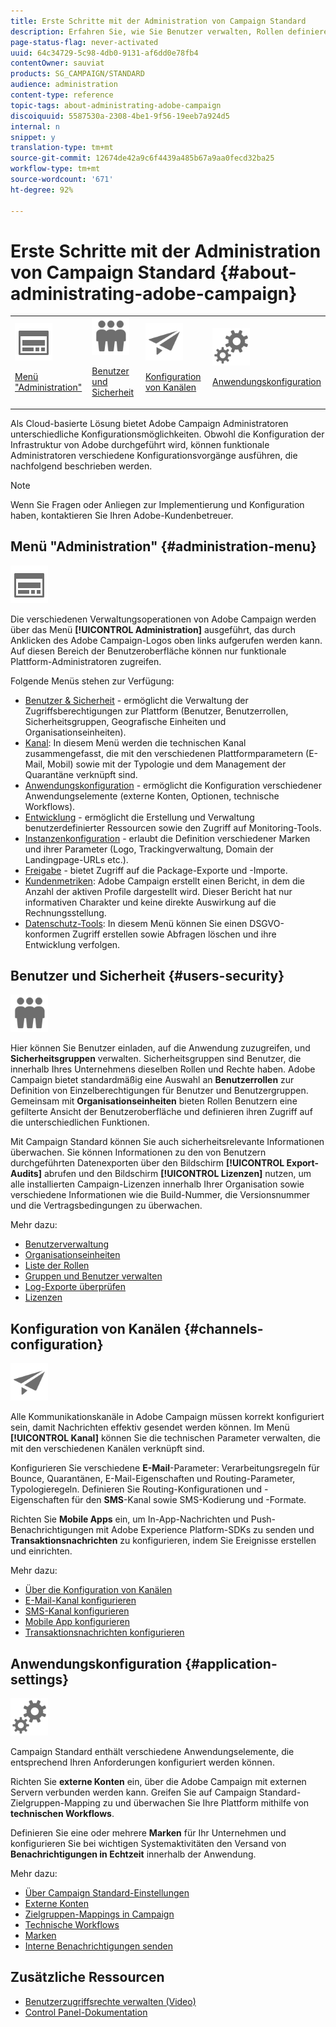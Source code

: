 ```yaml
---
title: Erste Schritte mit der Administration von Campaign Standard
description: Erfahren Sie, wie Sie Benutzer verwalten, Rollen definieren und Berechtigungen gewähren können. Erfahren Sie mehr über Überwachungsrichtlinien, Kanal-spezifische Konfigurationen und Anwendungseinstellungen wie Zielgruppen-Mapping, Technischen Workflows, Branding, Datenspeicherung und mehr.
page-status-flag: never-activated
uuid: 64c34729-5c98-4db0-9131-af6dd0e78fb4
contentOwner: sauviat
products: SG_CAMPAIGN/STANDARD
audience: administration
content-type: reference
topic-tags: about-administrating-adobe-campaign
discoiquuid: 5587530a-2308-4be1-9f56-19eeb7a924d5
internal: n
snippet: y
translation-type: tm+mt
source-git-commit: 12674de42a9c6f4439a485b67a9aa0fecd32ba25
workflow-type: tm+mt
source-wordcount: '671'
ht-degree: 92%

---
```



# Erste Schritte mit der Administration von Campaign Standard {#about-administrating-adobe-campaign}

<table>
<tr><td><img src="assets/do-not-localize/icon_menu.svg" width="60px"><p><a href="#administration-menu">Menü "Administration"</a></p></td>
<td><img src="assets/do-not-localize/icon_users.svg" width="60px"><p><a href="#users-security">Benutzer und Sicherheit</a></p></td>
<td><img src="assets/do-not-localize/icon_channels.svg" width="60px"><p><a href="#channels-configuration">Konfiguration von Kanälen</a></p></td>
<td><img src="assets/do-not-localize/icon_settings.svg" width="60px"><p><a href="#application-settings">Anwendungskonfiguration</a></p></td></tr>
</table>

Als Cloud-basierte Lösung bietet Adobe Campaign Administratoren unterschiedliche Konfigurationsmöglichkeiten. Obwohl die Konfiguration der Infrastruktur von Adobe durchgeführt wird, können funktionale Administratoren verschiedene Konfigurationsvorgänge ausführen, die nachfolgend beschrieben werden.

>[!NOTE]
>
>Wenn Sie Fragen oder Anliegen zur Implementierung und Konfiguration haben, kontaktieren Sie Ihren Adobe-Kundenbetreuer.

## Menü &quot;Administration&quot; {#administration-menu}

<img src="assets/do-not-localize/icon_menu.svg" width="60px">

Die verschiedenen Verwaltungsoperationen von Adobe Campaign werden über das Menü **[!UICONTROL Administration]** ausgeführt, das durch Anklicken des Adobe Campaign-Logos oben links aufgerufen werden kann. Auf diesen Bereich der Benutzeroberfläche können nur funktionale Plattform-Administratoren zugreifen.

Folgende Menüs stehen zur Verfügung:

* [Benutzer &amp; Sicherheit](../../administration/using/about-access-management.md) - ermöglicht die Verwaltung der Zugriffsberechtigungen zur Plattform (Benutzer, Benutzerrollen, Sicherheitsgruppen, Geografische Einheiten und Organisationseinheiten).
* [Kanal](../../administration/using/about-channel-configuration.md): In diesem Menü werden die technischen Kanal zusammengefasst, die mit den verschiedenen Plattformparametern (E-Mail, Mobil) sowie mit der Typologie und dem Management der Quarantäne verknüpft sind.
* [Anwendungskonfiguration](../../administration/using/external-accounts.md) - ermöglicht die Konfiguration verschiedener Anwendungselemente (externe Konten, Optionen, technische Workflows).
* [Entwicklung](../../developing/using/data-model-concepts.md) - ermöglicht die Erstellung und Verwaltung benutzerdefinierter Ressourcen sowie den Zugriff auf Monitoring-Tools.
* [Instanzenkonfiguration](../../administration/using/branding.md) - erlaubt die Definition verschiedener Marken und ihrer Parameter (Logo, Trackingverwaltung, Domain der Landingpage-URLs etc.).
* [Freigabe](../../automating/using/managing-packages.md) - bietet Zugriff auf die Package-Exporte und -Importe.
* [Kundenmetriken](../../audiences/using/active-profiles.md): Adobe Campaign erstellt einen Bericht, in dem die Anzahl der aktiven Profile dargestellt wird. Dieser Bericht hat nur informativen Charakter und keine direkte Auswirkung auf die Rechnungsstellung.
* [Datenschutz-Tools](https://docs.campaign.adobe.com/doc/standard/getting_started/de/ACS_GDPR.html): In diesem Menü können Sie einen DSGVO-konformen Zugriff erstellen sowie Abfragen löschen und ihre Entwicklung verfolgen.

## Benutzer und Sicherheit {#users-security}

<img src="assets/do-not-localize/icon_users.svg"  width="60px">

Hier können Sie Benutzer einladen, auf die Anwendung zuzugreifen, und **Sicherheitsgruppen** verwalten. Sicherheitsgruppen sind Benutzer, die innerhalb Ihres Unternehmens dieselben Rollen und Rechte haben. Adobe Campaign bietet standardmäßig eine Auswahl an **Benutzerrollen** zur Definition von Einzelberechtigungen für Benutzer und Benutzergruppen. Gemeinsam mit **Organisationseinheiten** bieten Rollen Benutzern eine gefilterte Ansicht der Benutzeroberfläche und definieren ihren Zugriff auf die unterschiedlichen Funktionen.

Mit Campaign Standard können Sie auch sicherheitsrelevante Informationen überwachen. Sie können Informationen zu den von Benutzern durchgeführten Datenexporten über den Bildschirm **[!UICONTROL Export-Audits]** abrufen und den Bildschirm **[!UICONTROL Lizenzen]** nutzen, um alle installierten Campaign-Lizenzen innerhalb Ihrer Organisation sowie verschiedene Informationen wie die Build-Nummer, die Versionsnummer und die Vertragsbedingungen zu überwachen.

Mehr dazu:

* [Benutzerverwaltung](../../administration/using/users-management.md)
* [Organisationseinheiten](../../administration/using/organizational-units.md)
* [Liste der Rollen](../../administration/using/list-of-roles.md)
* [Gruppen und Benutzer verwalten](../../administration/using/managing-groups-and-users.md)
* [Log-Exporte überprüfen](../../administration/using/auditing-export-logs.md)
* [Lizenzen](../../administration/using/licenses.md)

## Konfiguration von Kanälen {#channels-configuration}

<img src="assets/do-not-localize/icon_channels.svg" width="60px">

Alle Kommunikationskanäle in Adobe Campaign müssen korrekt konfiguriert sein, damit Nachrichten effektiv gesendet werden können. Im Menü **[!UICONTROL Kanal]** können Sie die technischen Parameter verwalten, die mit den verschiedenen Kanälen verknüpft sind.

Konfigurieren Sie verschiedene **E-Mail**-Parameter: Verarbeitungsregeln für Bounce, Quarantänen, E-Mail-Eigenschaften und Routing-Parameter, Typologieregeln. Definieren Sie Routing-Konfigurationen und -Eigenschaften für den **SMS**-Kanal sowie SMS-Kodierung und -Formate.

Richten Sie **Mobile Apps** ein, um In-App-Nachrichten und Push-Benachrichtigungen mit Adobe Experience Platform-SDKs zu senden und **Transaktionsnachrichten** zu konfigurieren, indem Sie Ereignisse erstellen und einrichten.

Mehr dazu:

* [Über die Konfiguration von Kanälen](../../administration/using/about-channel-configuration.md)
* [E-Mail-Kanal konfigurieren](../../administration/using/configuring-email-channel.md)
* [SMS-Kanal konfigurieren](../../administration/using/configuring-sms-channel.md)
* [Mobile App konfigurieren](../../administration/using/configuring-a-mobile-application.md)
* [Transaktionsnachrichten konfigurieren](../../administration/using/configuring-transactional-messaging.md)

## Anwendungskonfiguration {#application-settings}

<img src="assets/do-not-localize/icon_settings.svg" width="60px">

Campaign Standard enthält verschiedene Anwendungselemente, die entsprechend Ihren Anforderungen konfiguriert werden können.

Richten Sie **externe Konten** ein, über die Adobe Campaign mit externen Servern verbunden werden kann. Greifen Sie auf Campaign Standard-Zielgruppen-Mapping zu und überwachen Sie Ihre Plattform mithilfe von **technischen Workflows**.

Definieren Sie eine oder mehrere **Marken** für Ihr Unternehmen und konfigurieren Sie bei wichtigen Systemaktivitäten den Versand von **Benachrichtigungen in Echtzeit** innerhalb der Anwendung.

Mehr dazu:

* [Über Campaign Standard-Einstellungen](../../administration/using/about-campaign-standard-settings.md)
* [Externe Konten](../../administration/using/external-accounts.md)
* [Zielgruppen-Mappings in Campaign](../../administration/using/target-mappings-in-campaign.md)
* [Technische Workflows](../../administration/using/technical-workflows.md)
* [Marken](../../administration/using/branding.md)
* [Interne Benachrichtigungen senden](../../administration/using/sending-internal-notifications.md)

## Zusätzliche Ressourcen

* [Benutzerzugriffsrechte verwalten (Video)](https://docs.adobe.com/content/help/de-DE/campaign-standard-learn/tutorials/administrating/managing-user-access-rights.html)
* [Control Panel-Dokumentation](https://docs.adobe.com/content/help/de-DE/control-panel/using/control-panel-home.html)
